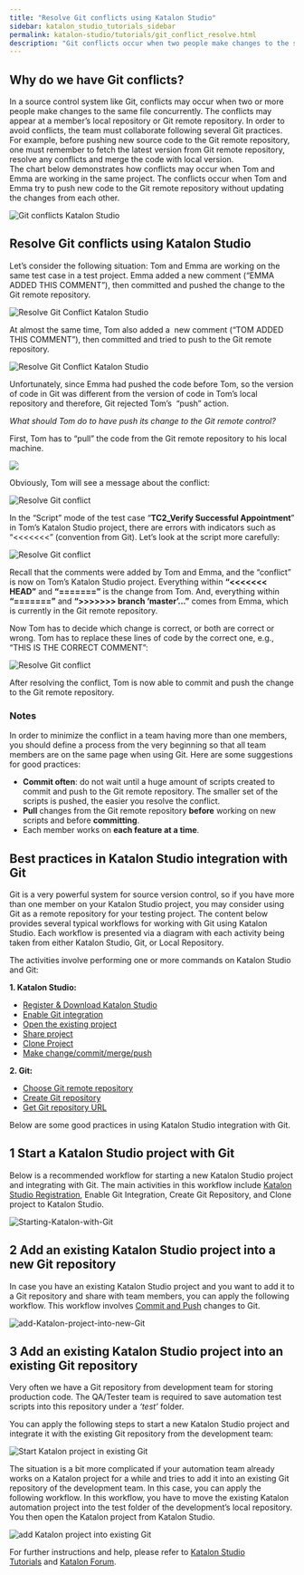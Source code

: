 ```yaml
---
title: "Resolve Git conflicts using Katalon Studio"
sidebar: katalon_studio_tutorials_sidebar
permalink: katalon-studio/tutorials/git_conflict_resolve.html
description: "Git conflicts occur when two people make changes to the same file concurrently. This article will show you how to resolve Git conflicts using Katalon Studio"
---
```

Why do we have Git conflicts?
-----------------------------

In a source control system like Git, conflicts may occur when two or more people make changes to the same file concurrently. The conflicts may appear at a member’s local repository or Git remote repository. In order to avoid conflicts, the team must collaborate following several Git practices. For example, before pushing new source code to the Git remote repository, one must remember to fetch the latest version from Git remote repository, resolve any conflicts and merge the code with local version.  
The chart below demonstrates how conflicts may occur when Tom and Emma are working in the same project. The conflicts occur when Tom and Emma try to push new code to the Git remote repository without updating the changes from each other.

![Git conflicts Katalon Studio](../../images/katalon-studio/tutorials/git_conflict_resolve/Git-conflict.png)

Resolve Git conflicts using Katalon Studio
------------------------------------------

Let’s consider the following situation: Tom and Emma are working on the same test case in a test project. Emma added a new comment (“EMMA ADDED THIS COMMENT”), then committed and pushed the change to the Git remote repository.

![Resolve Git Conflict Katalon Studio](../../images/katalon-studio/tutorials/git_conflict_resolve/Git-conflict-2.png)

At almost the same time, Tom also added a  new comment (“TOM ADDED THIS COMMENT”), then committed and tried to push to the Git remote repository.

![Resolve Git Conflict Katalon Studio](../../images/katalon-studio/tutorials/git_conflict_resolve/Resolve-Git-conflict-2.png)

Unfortunately, since Emma had pushed the code before Tom, so the version of code in Git was different from the version of code in Tom’s local repository and therefore, Git rejected Tom’s  “push” action.

_What should Tom do to have push its change to the Git remote control?_

First, Tom has to “pull” the code from the Git remote repository to his local machine.

![](../../images/katalon-studio/tutorials/git_conflict_resolve/Resolve-Git-conflict-3.png)

Obviously, Tom will see a message about the conflict:

![Resolve Git conflict](../../images/katalon-studio/tutorials/git_conflict_resolve/Resolve-Git-conflict-4.png)

In the “Script” mode of the test case “**TC2_Verify Successful Appointment**” in Tom’s Katalon Studio project, there are errors with indicators such as “<<<<<<<” (convention from Git). Let’s look at the script more carefully:

![Resolve Git conflict](../../images/katalon-studio/tutorials/git_conflict_resolve/Resolve-Git-conflict-5.png)

Recall that the comments were added by Tom and Emma, and the “conflict” is now on Tom’s Katalon Studio project. Everything within **“<<<<<<< HEAD”** and **“=======”** is the change from Tom. And, everything within **“=======”** and **“>>>>>>\> branch ‘master’…”** comes from Emma, which is currently in the Git remote repository.

Now Tom has to decide which change is correct, or both are correct or wrong. Tom has to replace these lines of code by the correct one, e.g., “THIS IS THE CORRECT COMMENT”:

![Resolve Git conflict](../../images/katalon-studio/tutorials/git_conflict_resolve/Resolve-Git-conflict-6.png)

After resolving the conflict, Tom is now able to commit and push the change to the Git remote repository.

### Notes

In order to minimize the conflict in a team having more than one members, you should define a process from the very beginning so that all team members are on the same page when using Git. Here are some suggestions for good practices:

*   **Commit often**: do not wait until a huge amount of scripts created to commit and push to the Git remote repository. The smaller set of the scripts is pushed, the easier you resolve the conflict.
*   **Pull** changes from the Git remote repository **before** working on new scripts and before **committing**.
*   Each member works on **each feature at a time**.

Best practices in Katalon Studio integration with Git
-----------------------------------------------------

Git is a very powerful system for source version control, so if you have more than one member on your Katalon Studio project, you may consider using Git as a remote repository for your testing project. The content below provides several typical workflows for working with Git using Katalon Studio. Each workflow is presented via a diagram with each activity being taken from either Katalon Studio, Git, or Local Repository.

The activities involve performing one or more commands on Katalon Studio and Git:

**1\. Katalon Studio:**

*   [Register & Download Katalon Studio](https://docs.katalon.com/display/KD/Getting+Started)
*   [Enable Git integration](https://docs.katalon.com/display/KD/Git+Integration)
*   [Open the existing project](https://docs.katalon.com/display/KD/Manage+Test+Project)
*   [Share project](https://docs.katalon.com/display/KD/Git+Integration#GitIntegration-ShareProject)
*   [Clone Project](https://docs.katalon.com/display/KD/Git+Integration#GitIntegration-CloneProject)
*   [Make change/commit/merge/push](https://docs.katalon.com/display/KD/Git+Integration#GitIntegration-Commit)

**2\. Git:**

*   [Choose Git remote repository](https://www.katalon.com/resources-center/tutorials/git-integration-introduction/#git-remote-repository)
*   [Create Git repository](https://www.katalon.com/resources-center/tutorials/git-integration-introduction/#git-repository)
*   [Get Git repository URL](https://www.katalon.com/resources-center/tutorials/git-integration-introduction/#clone-project)

Below are some good practices in using Katalon Studio integration with Git.

1 Start a Katalon Studio project with Git
-----------------------------------------

Below is a recommended workflow for starting a new Katalon Studio project and integrating with Git. The main activities in this workflow include [Katalon Studio Registration](https://www.katalon.com), Enable Git Integration, Create Git Repository, and Clone project to Katalon Studio.   

![Starting-Katalon-with-Git](../../images/katalon-studio/tutorials/git_conflict_resolve/Starting-Katalon-with-Git.png)

2 Add an existing Katalon Studio project into a new Git repository
------------------------------------------------------------------

In case you have an existing Katalon Studio project and you want to add it to a Git repository and share with team members, you can apply the following workflow. This workflow involves [Commit and Push](https://docs.katalon.com/display/KD/Git+Integration#GitIntegration-Commit) changes to Git.

![add-Katalon-project-into-new-Git](../../images/katalon-studio/tutorials/git_conflict_resolve/add-Katalon-project-into-new-Git.png)

3 Add an existing Katalon Studio project into an existing Git repository
------------------------------------------------------------------------

Very often we have a Git repository from development team for storing production code. The QA/Tester team is required to save automation test scripts into this repository under a _‘test’_ folder.

You can apply the following steps to start a new Katalon Studio project and integrate it with the existing Git repository from the development team:

![Start Katalon project in existing Git](../../images/katalon-studio/tutorials/git_conflict_resolve/add-existing-Katalon-project-into-existing-Git.png)

The situation is a bit more complicated if your automation team already works on a Katalon project for a while and tries to add it into an existing Git repository of the development team. In this case, you can apply the following workflow. In this workflow, you have to move the existing Katalon automation project into the test folder of the development’s local repository. You then open the Katalon project from Katalon Studio.

![add Katalon project into existing Git](../../images/katalon-studio/tutorials/git_conflict_resolve/add-Katalon-project-into-existing-Git.png)

For further instructions and help, please refer to [Katalon Studio Tutorials](https://www.katalon.com/resources-center/tutorials/) and [Katalon Forum](https://forum.katalon.com/).